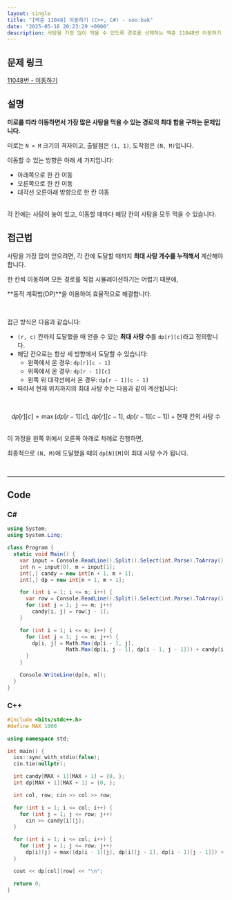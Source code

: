 ```yaml
---
layout: single
title: "[백준 11048] 이동하기 (C++, C#) - soo:bak"
date: "2025-05-18 20:23:29 +0900"
description: 사탕을 가장 많이 먹을 수 있도록 경로를 선택하는 백준 11048번 이동하기 문제의 C# 및 C++ 풀이 및 해설
---
```


## 문제 링크
[11048번 - 이동하기](https://www.acmicpc.net/problem/11048)

## 설명

**미로를 따라 이동하면서 가장 많은 사탕을 먹을 수 있는 경로의 최대 합을 구하는 문제입니다.**

미로는 `N × M` 크기의 격자이고, 출발점은 `(1, 1)`, 도착점은 `(N, M)`입니다.

이동할 수 있는 방향은 아래 세 가지입니다:
- 아래쪽으로 한 칸 이동
- 오른쪽으로 한 칸 이동
- 대각선 오른아래 방향으로 한 칸 이동

<br>
각 칸에는 사탕이 놓여 있고, 이동할 때마다 해당 칸의 사탕을 모두 먹을 수 있습니다.

<br>

## 접근법

사탕을 가장 많이 얻으려면, 각 칸에 도달할 때까지 **최대 사탕 개수를 누적해서** 계산해야 합니다.

한 칸씩 이동하며 모든 경로를 직접 시뮬레이션하기는 어렵기 때문에,

**동적 계획법(DP)**을 이용하여 효율적으로 해결합니다.

<br>

접근 방식은 다음과 같습니다:

- `(r, c)` 칸까지 도달했을 때 얻을 수 있는 **최대 사탕 수**를 `dp[r][c]`라고 정의합니다.
- 해당 칸으로는 항상 세 방향에서 도달할 수 있습니다:
  - 왼쪽에서 온 경우: `dp[r][c - 1]`
  - 위쪽에서 온 경우: `dp[r - 1][c]`
  - 왼쪽 위 대각선에서 온 경우: `dp[r - 1][c - 1]`
- 따라서 현재 위치까지의 최대 사탕 수는 다음과 같이 계산됩니다:

<br>

$$
dp[r][c] = \max(dp[r - 1][c],\ dp[r][c - 1],\ dp[r - 1][c - 1]) + \text{현재 칸의 사탕 수}
$$

<br>
이 과정을 왼쪽 위에서 오른쪽 아래로 차례로 진행하면,

최종적으로 `(N, M)`에 도달했을 때의 `dp[N][M]`이 최대 사탕 수가 됩니다.

<br>

---

## Code

### C#
```csharp
using System;
using System.Linq;

class Program {
  static void Main() {
    var input = Console.ReadLine().Split().Select(int.Parse).ToArray();
    int n = input[0], m = input[1];
    int[,] candy = new int[n + 1, m + 1];
    int[,] dp = new int[n + 1, m + 1];

    for (int i = 1; i <= n; i++) {
      var row = Console.ReadLine().Split().Select(int.Parse).ToArray();
      for (int j = 1; j <= m; j++)
        candy[i, j] = row[j - 1];
    }

    for (int i = 1; i <= n; i++) {
      for (int j = 1; j <= m; j++) {
        dp[i, j] = Math.Max(dp[i - 1, j],
                   Math.Max(dp[i, j - 1], dp[i - 1, j - 1])) + candy[i, j];
      }
    }

    Console.WriteLine(dp[n, m]);
  }
}
```

### C++
```cpp
#include <bits/stdc++.h>
#define MAX 1000

using namespace std;

int main() {
  ios::sync_with_stdio(false);
  cin.tie(nullptr);

  int candy[MAX + 1][MAX + 1] = {0, };
  int dp[MAX + 1][MAX + 1] = {0, };

  int col, row; cin >> col >> row;

  for (int i = 1; i <= col; i++) {
    for (int j = 1; j <= row; j++)
      cin >> candy[i][j];
  }

  for (int i = 1; i <= col; i++) {
    for (int j = 1; j <= row; j++)
      dp[i][j] = max({dp[i - 1][j], dp[i][j - 1], dp[i - 1][j - 1]}) + candy[i][j];
  }

  cout << dp[col][row] << "\n";

  return 0;
}
```

